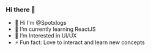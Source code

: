 ### Hi there 👋

<!--
**spotxlogs/spotxlogs** is a ✨ _special_ ✨ repository because its `README.md` (this file) appears on your GitHub profile.

Here are some ideas to get you started: -->

- 👋 Hi I'm @Spotxlogs
- 🌱 I’m currently learning ReactJS
- 🤔 I’m Interested in UI/UX
- ⚡ Fun fact: Love to interact and learn new concepts
